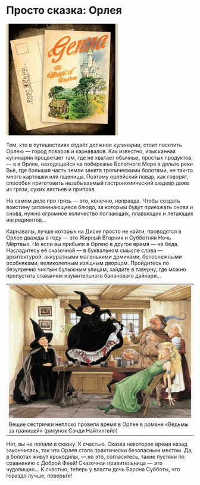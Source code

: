 # Просто сказка: Орлея

![](./images/kartochki-genoa-300x300.jpg)<br />

Тем, кто в путешествиях отдаёт должное кулинарии, стоит посетить Орлею — город 
поваров и карнавалов. Как известно, изысканная кулинария процветает там, где 
не хватает обычных, простых продуктов, — а в Орлее, находящейся на побережье 
Болотного Моря в дельте реки Вьё, где большая часть земли занята тропическими 
болотами, не так-то много картошки или пшеницы. Поэтому орлейский повар, как 
говорят, способен приготовить незабываемый гастрономический шедевр даже из 
грязи, сухих листьев и приправ.

На самом деле про грязь — это, конечно, неправда. Чтобы создать воистину 
запоминающееся блюдо, за которым будут приезжать снова и снова, нужно огромное 
количество ползaющих, плaвaющих и летающих ингредиентов…

Карнавалы, лучше которых на Диске просто не найти, проводятся в Орлее дважды в 
году — это Жирный Вторник и Субботняя Ночь Мёртвых. Но если вы прибыли в Орлею 
в другое время — не беда. Насладитесь её сказочной — в буквальном смысле 
слова — архитектурой: аккуратными маленькими домиками, белоснежными 
особняками, великолепным изящным дворцом. Пройдитесь по безупречно чистым 
булыжным улицам, зайдите в таверну, где можно пропустить стаканчик 
изумительного бананового дайкири…

|   |
|---|
|![](images/vedmy-za-granicej-768x560.gif)|
|Вещие сестрички неплохо провели время в Орлее в романе «Ведьмы за границей» (рисунок Сэнди Найтингейл)|

Нет, вы не попали в сказку. К счастью. Сказка некоторое время назад 
закончилась, так что Орлея стала практически безопасным местом. Да, в болотах 
живут крокодилы, — но это, согласитесь, такие пустяки по сравнению с Доброй 
Феей! Сказочная правительница — это чудовищно… К счастью, теперь у власти дочь 
Барона Субботы, что гораздо лучше, поверьте!
